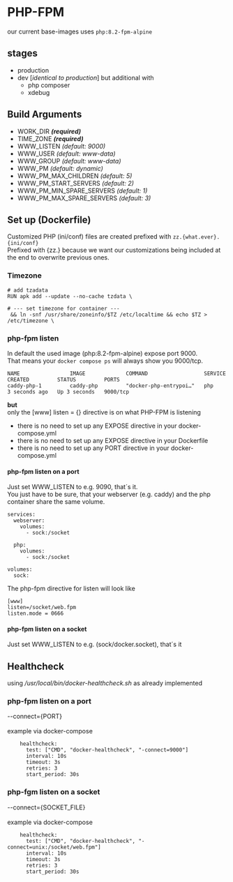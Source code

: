 # PHP-FPM
our current base-images uses ``php:8.2-fpm-alpine``
## stages
- production
- dev [_identical to production_] but additional with
  - php composer 
  - xdebug

## Build Arguments
- WORK_DIR _**(required)**_
- TIME_ZONE _**(required)**_
- WWW_LISTEN _(default: 9000)_
- WWW_USER _(default: www-data)_
- WWW_GROUP _(default: www-data)_
- WWW_PM _(default: dynamic)_
- WWW_PM_MAX_CHILDREN _(default: 5)_
- WWW_PM_START_SERVERS _(default: 2)_
- WWW_PM_MIN_SPARE_SERVERS _(default: 1)_
- WWW_PM_MAX_SPARE_SERVERS _(default: 3)_
## Set up (Dockerfile)
Customized PHP (ini/conf) files are created prefixed with ``zz.{what.ever}.{ini/conf}``<br>
Prefixed with {zz.} because we want our customizations being included at the end to overwrite previous ones.
### Timezone
```
# add tzadata
RUN apk add --update --no-cache tzdata \

# --- set timezone for container ---
 && ln -snf /usr/share/zoneinfo/$TZ /etc/localtime && echo $TZ > /etc/timezone \
```
### php-fpm listen
In default the used image (php:8.2-fpm-alpine) expose port 9000.<br>
That means your ``docker compose ps`` will always show you 9000/tcp.
```
NAME                IMAGE             COMMAND                  SERVICE     CREATED         STATUS         PORTS
caddy-php-1         caddy-php         "docker-php-entrypoi…"   php         3 seconds ago   Up 3 seconds   9000/tcp
```
**but**<br/>
only the [www] listen = {} directive is on what PHP-FPM is listening
- there is no need to set up any EXPOSE directive in your docker-compose.yml
- there is no need to set up any EXPOSE directive in your Dockerfile
- there is no need to set up any PORT directive in your docker-compose.yml
#### php-fpm listen on a port
Just set WWW_LISTEN to e.g. 9090, that´s it.<br/>
You just have to be sure, that your webserver (e.g. caddy) and the php container share the same volume.<br/>
```
services:
  webserver:
    volumes:
      - sock:/socket

  php:
    volumes:
      - sock:/socket

volumes:
  sock:
```
The php-fpm directive for listen will look like
```
[www]
listen=/socket/web.fpm
listen.mode = 0666
```
#### php-fpm listen on a socket
Just set WWW_LISTEN to e.g. (sock/docker.socket), that´s it
## Healthcheck
using */usr/local/bin/docker-healthcheck.sh* as already implemented
### php-fpm listen on a port
--connect={PORT}<br><br>
example via docker-compose
```
    healthcheck:
      test: ["CMD", "docker-healthcheck", "-connect=9000"]
      interval: 10s
      timeout: 3s
      retries: 3
      start_period: 30s
```
### php-fgm listen on a socket
--connect={SOCKET_FILE}<br><br>
example via docker-compose
```
    healthcheck:
      test: ["CMD", "docker-healthcheck", "-connect=unix:/socket/web.fpm"]
      interval: 10s
      timeout: 3s
      retries: 3
      start_period: 30s
```
